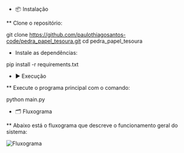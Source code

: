 * 📦 Instalação

** Clone o repositório:

git clone https://github.com/paulothiagosantos-code/pedra_papel_tesoura.git
cd pedra_papel_tesoura

* Instale as dependências:

pip install -r requirements.txt

* ▶️ Execução

** Execute o programa principal com o comando:

python main.py

* 🗂 Fluxograma

** Abaixo está o fluxograma que descreve o funcionamento geral do sistema:

![Fluxograma](fluxograma.jpg)
